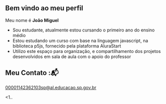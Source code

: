 ## Bem vindo ao meu perfil

Meu nome é **João Miguel**

* Sou estudante, atualmente estou cursando o primeiro ano do ensino médio
* Estou estudando um curso com base na linguagem javascript, na biblioteca p5js, fornecido pela plataforma AluraStart
* Utilizo este espaço para organização, e  compartilhamento dos projetos desenvolvidos em sala de aula com o apoio do professor

## Meu Contato :📬

00001142362103sp@al.educacao.sp.gov.br

<1..
